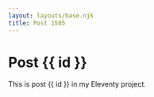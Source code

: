 ```yaml
---
layout: layouts/base.njk
title: Post 1585
---
```


# Post {{ id }}

This is post {{ id }} in my Eleventy project.
